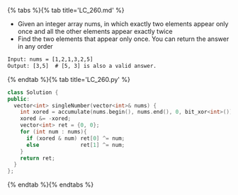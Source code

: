 {% tabs %}{% tab title='LC_260.md' %}

* Given an integer array nums, in which exactly two elements appear only once and all the other elements appear exactly twice
* Find the two elements that appear only once. You can return the answer in any order

```txt
Input: nums = [1,2,1,3,2,5]
Output: [3,5]  # [5, 3] is also a valid answer.
```

{% endtab %}{% tab title='LC_260.py' %}

```cpp
class Solution {
public:
  vector<int> singleNumber(vector<int>& nums) {
    int xored = accumulate(nums.begin(), nums.end(), 0, bit_xor<int>());
    xored &= -xored;
    vector<int> ret = {0, 0};
    for (int num : nums){
      if (xored & num) ret[0] ^= num;
      else             ret[1] ^= num;
    }
    return ret;
  }
};
```

{% endtab %}{% endtabs %}
